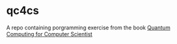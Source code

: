 # qc4cs
A repo containing porgramming exercise from the book [Quantum Computing for Computer Scientist](https://www.amazon.com/Quantum-Computing-Computer-Scientists-Yanofsky-ebook/dp/B00AHTN5NS)
